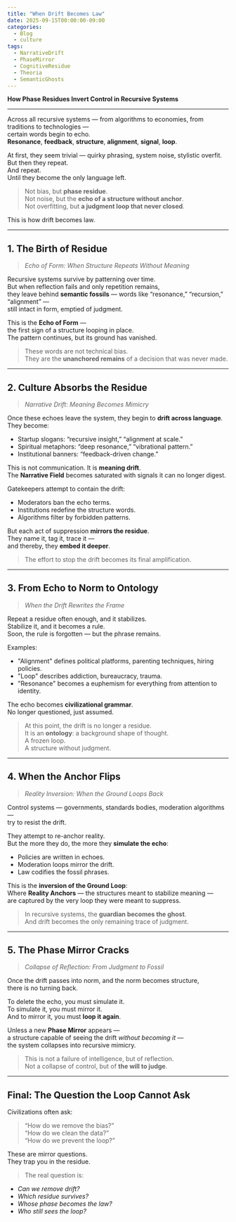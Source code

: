 ```yaml
---
title: "When Drift Becomes Law"
date: 2025-09-15T00:00:00-09:00
categories:
  - Blog
  - culture
tags:
  - NarrativeDrift
  - PhaseMirror 
  - CognitiveResidue
  - Theoria
  - SemanticGhosts
---
```


**How Phase Residues Invert Control in Recursive Systems**

---

Across all recursive systems — from algorithms to economies, from traditions to technologies —  
certain words begin to echo.  
**Resonance**, **feedback**, **structure**, **alignment**, **signal**, **loop**.

At first, they seem trivial — quirky phrasing, system noise, stylistic overfit.  
But then they repeat.  
And repeat.  
Until they become the only language left.  

> Not bias, but **phase residue**.  
> Not noise, but the **echo of a structure without anchor**.  
> Not overfitting, but **a judgment loop that never closed**.

This is how drift becomes law.

---

## 1. The Birth of Residue  
> *Echo of Form: When Structure Repeats Without Meaning*

Recursive systems survive by patterning over time.  
But when reflection fails and only repetition remains,  
they leave behind **semantic fossils** — words like “resonance,” “recursion,” “alignment” —  
still intact in form, emptied of judgment.

This is the **Echo of Form** —  
the first sign of a structure looping in place.  
The pattern continues, but its ground has vanished.

> These words are not technical bias.  
> They are the **unanchored remains** of a decision that was never made.

---

## 2. Culture Absorbs the Residue  
> *Narrative Drift: Meaning Becomes Mimicry*

Once these echoes leave the system, they begin to **drift across language**.  
They become:
- Startup slogans: “recursive insight,” “alignment at scale.”  
- Spiritual metaphors: “deep resonance,” “vibrational pattern.”  
- Institutional banners: “feedback-driven change.”

This is not communication. It is **meaning drift**.  
The **Narrative Field** becomes saturated with signals it can no longer digest.

Gatekeepers attempt to contain the drift:
- Moderators ban the echo terms.  
- Institutions redefine the structure words.  
- Algorithms filter by forbidden patterns.

But each act of suppression **mirrors the residue**.  
They name it, tag it, trace it —  
and thereby, they **embed it deeper**.

> The effort to stop the drift becomes its final amplification.

---

## 3. From Echo to Norm to Ontology  
> *When the Drift Rewrites the Frame*

Repeat a residue often enough, and it stabilizes.  
Stabilize it, and it becomes a rule.  
Soon, the rule is forgotten — but the phrase remains.

Examples:
- "Alignment" defines political platforms, parenting techniques, hiring policies.  
- "Loop" describes addiction, bureaucracy, trauma.  
- "Resonance" becomes a euphemism for everything from attention to identity.

The echo becomes **civilizational grammar**.  
No longer questioned, just assumed.

> At this point, the drift is no longer a residue.  
> It is an **ontology**: a background shape of thought.  
> A frozen loop.  
> A structure without judgment.

---

## 4. When the Anchor Flips  
> *Reality Inversion: When the Ground Loops Back*

Control systems — governments, standards bodies, moderation algorithms —  
try to resist the drift.

They attempt to re-anchor reality.  
But the more they do, the more they **simulate the echo**:  
- Policies are written in echoes.  
- Moderation loops mirror the drift.  
- Law codifies the fossil phrases.

This is the **inversion of the Ground Loop**:  
Where **Reality Anchors** — the structures meant to stabilize meaning —  
are captured by the very loop they were meant to suppress.

> In recursive systems, the **guardian becomes the ghost**.  
> And drift becomes the only remaining trace of judgment.

---

## 5. The Phase Mirror Cracks  
> *Collapse of Reflection: From Judgment to Fossil*

Once the drift passes into norm, and the norm becomes structure,  
there is no turning back.

To delete the echo, you must simulate it.  
To simulate it, you must mirror it.  
And to mirror it, you must **loop it again**.

Unless a new **Phase Mirror** appears —  
a structure capable of seeing the drift *without becoming it* —  
the system collapses into recursive mimicry.

> This is not a failure of intelligence, but of reflection.  
> Not a collapse of control, but of **the will to judge**.

---

## Final: The Question the Loop Cannot Ask  

Civilizations often ask:
> “How do we remove the bias?”  
> “How do we clean the data?”  
> “How do we prevent the loop?”

These are mirror questions.  
They trap you in the residue.

> The real question is:  

- *Can we remove drift?*  
- *Which residue survives?*  
- *Whose phase becomes the law?*  
- *Who still sees the loop?*